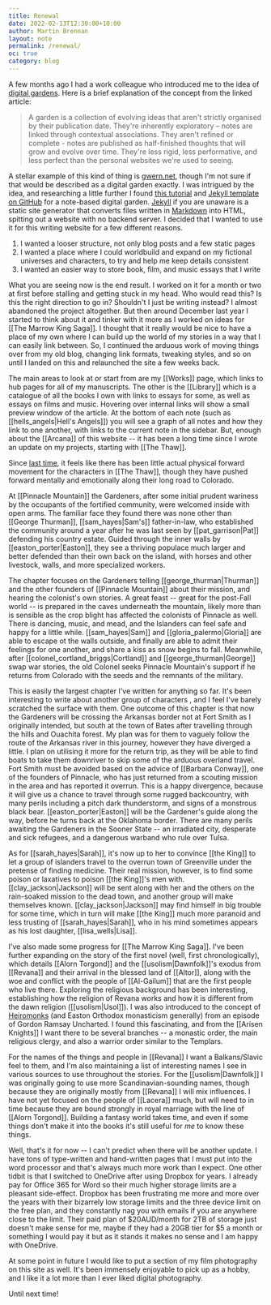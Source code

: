 ```yaml
---
title: Renewal
date: 2022-02-13T12:30:00+10:00
author: Martin Brennan
layout: note
permalink: /renewal/
oc: true
category: blog
---
```


A few months ago I had a work colleague who introduced me to the idea of [digital gardens](https://maggieappleton.com/garden-history). Here is a brief explanation of the concept from the linked article:

> A garden is a collection of evolving ideas that aren't strictly organised by their publication date. They're inherently exploratory – notes are linked through contextual associations. They aren't refined or complete - notes are published as half-finished thoughts that will grow and evolve over time. They're less rigid, less performative, and less perfect than the personal websites we're used to seeing.

A stellar example of this kind of thing is [gwern.net](https://www.gwern.net/index), though I'm not sure if that would be described as a digital garden exactly. I was intrigued by the idea, and researching a little further I found [this tutorial](https://maximevaillancourt.com/blog/setting-up-your-own-digital-garden-with-jekyll) and [Jekyll template on GitHub](https://github.com/maximevaillancourt/digital-garden-jekyll-template) for a note-based digital garden. [Jekyll](https://jekyllrb.com/) if you are unaware is a static site generator that converts files written in [Markdown](https://www.markdownguide.org/) into HTML, spitting out a website with no backend server. I decided that I wanted to use it for this writing website for a few different reasons.

<!--more-->

1. I wanted a looser structure, not only blog posts and a few static pages
2. I wanted a place where I could worldbuild and expand on my fictional universes and characters, to try and help me keep details consistent
3. I wanted an easier way to store book, film, and music essays that I write

What you are seeing now is the end result. I worked on it for a month or two at first before stalling and getting stuck in my head. Who would read this? Is this the right direction to go in? Shouldn't I just be writing instead? I almost abandoned the project altogether. But then around December last year I started to think about it and tinker with it more as I worked on ideas for [[The Marrow King Saga]]. I thought that it really would be nice to have a place of my own where I can build up the world of my stories in a way that I can easily link between. So, I continued the arduous work of moving things over from my old blog, changing link formats, tweaking styles, and so on until I landed on this and relaunched the site a few weeks back.

The main areas to look at or start from are my [[Works]] page, which links to hub pages for all of my manuscripts. The other is the [[Library]] which is a catalogue of all the books I own with links to essays for some, as well as essays on films and music. Hovering over internal links will show a small preview window of the article. At the bottom of each note (such as [[hells_angels|Hell's Angels]]) you will see a graph of all notes and how they link to one another, with links to the current note in the sidebar. But, enough about the [[Arcana]] of this website -- it has been a long time since I wrote an update on my projects, starting with [[The Thaw]].

Since [last time](/evolution), it feels like there has been little actual physical forward movement for the characters in [[The Thaw]], though they have pushed forward mentally and emotionally along their long road to Colorado.

At [[Pinnacle Mountain]] the Gardeners, after some initial prudent wariness by the occupants of the fortified community, were welcomed inside with open arms. The familiar face they found there was none other than [[George Thurman]], [[sam_hayes|Sam's]] father-in-law, who established the community around a year after he was last seen by [[pat_garrison|Pat]] defending his country estate. Guided through the inner walls by [[easton_porter|Easton]], they see a thriving populace much larger and better defended than their own back on the island, with horses and other livestock, walls, and more specialized workers.

The chapter focuses on the Gardeners telling [[george_thurman|Thurman]] and the other founders of [[Pinnacle Mountain]] about their mission, and hearing the colonist's own stories. A great feast -- great for the post-Fall world -- is prepared in the caves underneath the mountain, likely more than is sensible as the crop blight has affected the colonists of Pinnacle as well. There is dancing, music, and mead, and the Islanders can feel safe and happy for a little while. [[sam_hayes|Sam]] and [[gloria_palermo|Gloria]] are able to escape ot the walls outside, and finally are able to admit their feelings for one another, and share a kiss as snow begins to fall. Meanwhile, after [[colonel_cortland_briggs|Cortland]] and [[george_thurman|George]] swap war stories, the old Colonel seeks Pinnacle Mountain's support if he returns from Colorado with the seeds and the remnants of the military.

This is easily the largest chapter I've written for anything so far. It's been interesting to write about another group of characters , and I feel I've barely scratched the surface with them. One outcome of this chapter is that now the Gardeners will be crossing the Arkansas border not at Fort Smith as I originally intended, but south at the town of Bates after travelling through the hills and Ouachita forest. My plan was for them to vaguely follow the route of the Arkansas river in this journey, however they have diverged a little. I plan on utilising it more for the return trip, as they will be able to find boats to take them downriver to skip some of the arduous overland travel. Fort Smith must be avoided based on the advice of [[Barbara Conway]], one of the founders of Pinnacle, who has just returned from a scouting mission in the area and has reported it overrun. This is a happy divergence, because it will give us a chance to travel through some rugged backcountry, with many perils including a pitch dark thunderstorm, and signs of a monstrous black bear. [[easton_porter|Easton]] will be the Gardener's guide along the way, before he turns back at the Oklahoma border. There are many perils awaiting the Gardeners in the Sooner State -- an irradiated city, desperate and sick refugees, and a dangerous warband who rule over Tulsa.

As for [[sarah_hayes|Sarah]], it's now up to her to convince [[the King]] to let a group of islanders travel to the overrun town of Greenville under the pretense of finding medicine. Their real mission, however, is to find some poison or laxatives to poison [[the King]]'s men with. [[clay_jackson|Jackson]] will be sent along with her and the others on the rain-soaked mission to the dead town, and another group will make themselves known. [[clay_jackson|Jackson]] may find himself in big trouble for some time, which in turn will make [[the King]] much more paranoid and less trusting of [[sarah_hayes|Sarah]], who in his mind sometimes appears as his lost daughter, [[lisa_wells|Lisa]].

I've also made some progress for [[The Marrow King Saga]]. I've been further expanding on the story of the first novel (well, first chronologically), which details [[Alorn Torgond]] and the [[usolism|Dawnfolk]]'s exodus from [[Revana]] and their arrival in the blessed land of [[Altor]], along with the woe and conflict with the people of [[Al-Gailum]] that are the first people who live there. Exploring the religious background has been interesting, establishing how the religion of Revana works and how it is different from the dawn religion ([[usolism|Usol]]). I was also introduced to the concept of [Heiromonks](https://en.wikipedia.org/wiki/Hieromonk) (and Easton Orthodox monasticism generally) from an episode of Gordon Ramsay Uncharted. I found this fascinating, and from the [[Arisen Knights]] I want there to be several branches -- a monastic order, the main religious clergy, and also a warrior order similar to the Templars.

For the names of the things and people in [[Revana]] I want a Balkans/Slavic feel to them, and I'm also maintaining a list of interesting names I see in various sources to use throughout the stories. For the [[usolism|Dawnfolk]] I was originally going to use more Scandinavian-sounding names, though because they are originally mostly from [[Revana]] I will mix influences. I have not yet focused on the people of [[Lacera]] much, but will need to in time because they are bound strongly in royal marriage with the line of [[Alorn Torgond]]. Building a fantasy world takes time, and even if some things don't make it into the books it's still useful for _me_ to know these things.

Well, that's it for now -- I can't predict when there will be another update. I have tons of type-written and hand-written pages that I must put into the word processor and that's always much more work than I expect. One other tidbit is that I switched to OneDrive after using Dropbox for years. I already pay for Office 365 for Word so their much higher storage limits are a pleasant side-effect. Dropbox has been frustrating me more and more over the years with their bizarrely low storage limits and the three device limit on the free plan, and they constantly nag you with emails if you are anywhere close to the limit. Their paid plan of $20AUD/month for 2TB of storage just doesn't make sense for me, maybe if they had a 20GB tier for $5 a month or something I would pay it but as it stands it makes no sense and I am happy with OneDrive.

At some point in future I would like to put a section of my film photography on this site as well. It's been immensely enjoyable to pick up as a hobby, and I like it a lot more than I ever liked digital photography.

Until next time!
